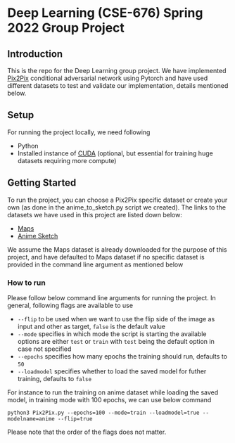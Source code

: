 # Deep Learning (CSE-676) Spring 2022 Group Project 

## Introduction
This is the repo for the Deep Learning group project. We have implemented <a href="https://arxiv.org/pdf/1611.07004.pdf" target="_blank">Pix2Pix</a> conditional adversarial network using Pytorch and have used different datasets to test and validate our implementation, details mentioned below.

## Setup 
For running the project locally, we need following 
* Python
* Installed instance of [CUDA](https://developer.nvidia.com/cuda-toolkit) (optional, but essential for training huge datasets requiring more compute)

## Getting Started 
To run the project, you can choose a Pix2Pix specific dataset or create your own (as done in the anime_to_sketch.py script we created). The links to the datasets we have used in this project are listed down below:
- [Maps](http://efrosgans.eecs.berkeley.edu/pix2pix/datasets/maps.tar.gz)
- [Anime Sketch](https://www.kaggle.com/datasets/ktaebum/anime-sketch-colorization-pair)

We assume the Maps dataset is already downloaded for the purpose of this project, and have defaulted to Maps dataset if no specific dataset is provided in the command line argument as mentioned below

### How to run
Please follow below command line arguments for running the project. In general, following flags are available to use
- ```--flip``` to be used when we want to use the flip side of the image as input and other as target, ```false``` is the default value
- ```--mode``` specifies in which mode the script is starting the available options are either ```test``` or ```train``` with ```test``` being the default option in case not specified
- ```--epochs``` specifies how many epochs the training should run, defaults to ```50```
- ```--loadmodel``` specifies whether to load the saved model for futher training, defaults to ```false```

For instance to run the training on anime dataset while loading the saved model, in training mode with 100 epochs, we can use below command
```
python3 Pix2Pix.py --epochs=100 --mode=train --loadmodel=true --modelname=anime --flip=true
```
Please note that the order of the flags does not matter.
